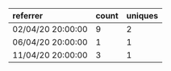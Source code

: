 | referrer          | count | uniques |
| :---------------- | :---- | :------ |
| 02/04/20 20:00:00 | 9     | 2       |
| 06/04/20 20:00:00 | 1     | 1       |
| 11/04/20 20:00:00 | 3     | 1       |